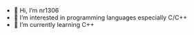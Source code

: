- 👋 Hi, I’m nr1306
- 👀 I’m interested in programming languages especially C/C++
- 🌱 I’m currently learning C++
